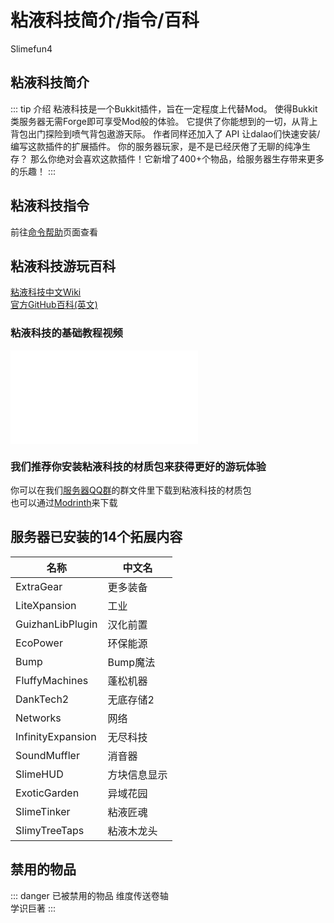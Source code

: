 # 粘液科技简介/指令/百科
Slimefun4

## 粘液科技简介
::: tip 介绍
粘液科技是一个Bukkit插件，旨在一定程度上代替Mod。 使得Bukkit类服务器无需Forge即可享受Mod般的体验。 它提供了你能想到的一切，从背上背包出门探险到喷气背包遨游天际。 作者同样还加入了 API 让dalao们快速安装/编写这款插件的扩展插件。 你的服务器玩家，是不是已经厌倦了无聊的纯净生存？ 那么你绝对会喜欢这款插件！它新增了400+个物品，给服务器生存带来更多的乐趣！ 
:::

## 粘液科技指令

前往[命令帮助](/commandhelp/#粘液科技)页面查看

## 粘液科技游玩百科
[粘液科技中文Wiki](https://slimefun-wiki.guizhanss.cn/)  
[官方GitHub百科(英文)](https://github.com/Slimefun/Slimefun4/wiki)

### 粘液科技的基础教程视频
<iframe src="//player.bilibili.com/player.html?isOutside=true&aid=1403467873&bvid=BV1mr421G7WG&cid=1509698336&p=1" scrolling="no" border="0" frameborder="no" framespacing="0" allowfullscreen="true"></iframe>

### 我们推荐你安装粘液科技的材质包来获得更好的游玩体验  
你可以在我们[服务器QQ群](https://qm.qq.com/q/4f4qaOWG8w)的群文件里下载到粘液科技的材质包  
也可以通过[Modrinth](https://modrinth.com/resourcepack/slimefun-resourcepack/versions)来下载

## 服务器已安装的14个拓展内容
  | 名称 | 中文名 |
  | --- | --- |
  | ExtraGear | 更多装备 |
  | LiteXpansion | 工业 |
  | GuizhanLibPlugin | 汉化前置 |
  | EcoPower | 环保能源 |
  | Bump | Bump魔法 |
  | FluffyMachines | 蓬松机器 |
  | DankTech2 | 无底存储2 |
  | Networks | 网络 |
  | InfinityExpansion | 无尽科技 |
  | SoundMuffler | 消音器 |
  | SlimeHUD | 方块信息显示 |
  | ExoticGarden | 异域花园 |
  | SlimeTinker | 粘液匠魂 |
  | SlimyTreeTaps | 粘液木龙头 |

## 禁用的物品
::: danger 已被禁用的物品
维度传送卷轴  
学识巨著
:::